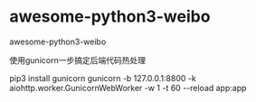 # awesome-python3-weibo
awesome-python3-weibo

使用gunicorn一步搞定后端代码热处理

pip3 install gunicorn
gunicorn -b 127.0.0.1:8800 -k aiohttp.worker.GunicornWebWorker -w 1 -t 60 --reload app:app
